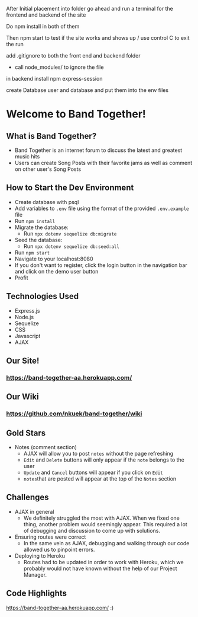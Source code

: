 After Initial placement into folder go ahead and run a terminal for the frontend and backend of the site

Do npm install in both of them

Then npm start to test if the site works and shows up / use control C to exit the run

add .gitignore to both the front end and backend folder
 - call node_modules/ to ignore the file

in backend install npm express-session

create Database user and database and put them into the env files


# Welcome to Band Together!

## What is Band Together?
- Band Together is an internet forum to discuss the latest and greatest music hits
- Users can create Song Posts with their favorite jams as well as comment on other user's Song Posts

## How to Start the Dev Environment
- Create database with psql
- Add variables to `.env` file using the format of the provided `.env.example` file
- Run `npm install`
- Migrate the database:
   - Run `npx dotenv sequelize db:migrate`
- Seed the database:
  - Run `npx dotenv sequelize db:seed:all`
- Run `npm start`
- Navigate to your localhost:8080
- If you don't want to register, click the login button in the navigation bar and click on the demo user button
- Profit

## Technologies Used
- Express.js
- Node.js
- Sequelize
- CSS
- Javascript
- AJAX

## Our Site!
### https://band-together-aa.herokuapp.com/

## Our Wiki
### https://github.com/nkuek/band-together/wiki

## Gold Stars
- Notes (comment section)
   - AJAX will allow you to post `notes` without the page refreshing
   - `Edit` and `Delete` buttons will only appear if the `note` belongs to the user
   - `Update` and `Cancel` buttons will appear if you click on `Edit`
   - `notes`that are posted will appear at the top of the `Notes` section

## Challenges
- AJAX in general
   - We definitely struggled the most with AJAX. When we fixed one thing, another problem would seemingly appear. This required a lot of debugging and discussion to come up with solutions.
- Ensuring routes were correct
   - In the same vein as AJAX, debugging and walking through our code allowed us to pinpoint errors.
- Deploying to Heroku
   - Routes had to be updated in order to work with Heroku, which we probably would not have known without the help of our Project Manager.

## Code Highlights
https://band-together-aa.herokuapp.com/ :)

